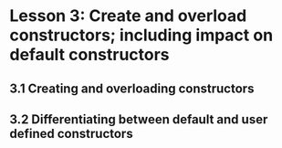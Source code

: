 # Lesson 3: Create and overload constructors; including impact on default constructors


## 3.1 Creating and overloading constructors


## 3.2 Differentiating between default and user defined constructors

